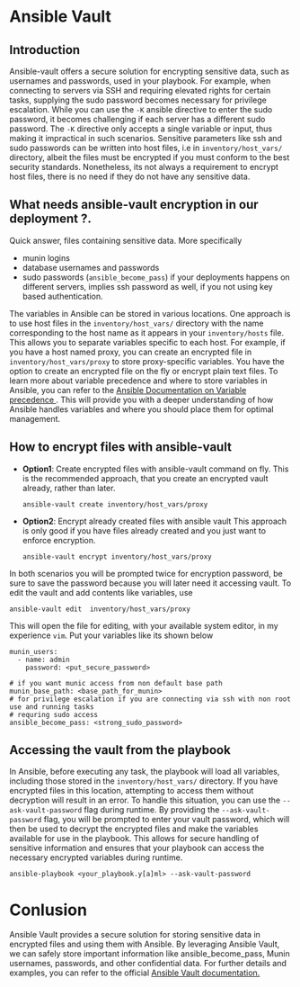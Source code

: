 # Ansible Vault
## Introduction
Ansible-vault offers a secure solution for encrypting sensitive data, such as
usernames and passwords, used in your playbook. For example, when connecting to
servers via SSH and requiring elevated rights for certain tasks, supplying the
sudo password becomes necessary for privilege escalation. While you can use the
`-K` ansible directive to enter the sudo password, it becomes challenging if
each server has a different sudo password. The `-K` directive only accepts a
single variable or input, thus making it impractical in such scenarios.
Sensitive parameters like ssh and sudo passwords can be written into host
files, i.e in `inventory/host_vars/` directory, albeit the files must be
encrypted if you must conform to the best security standards. Nonetheless, its
not always a requirement to encrypt host files, there is no need if they do not
have any sensitive data. 


## What needs ansible-vault encryption in our deployment ?. 
Quick answer, files containing sensitive data.
More specifically

* munin logins
* database usernames and passwords
* sudo passwords (`ansible_become_pass`) if your deployments happens on
  different servers, implies ssh password as well, if you not using key based
  authentication.  

The variables in Ansible can be stored in various locations. One approach is to
use host files in the `inventory/host_vars/` directory with the name
corresponding to the host name as it appears in your `inventory/hosts` file. This
allows you to separate variables specific to each host. For example, if you
have a host named proxy, you can create an encrypted file in
`inventory/host_vars/proxy` to store proxy-specific variables. You have the
option to create an encrypted file on the fly or encrypt plain text files. To
learn more about variable precedence and where to store variables in Ansible,
you can refer to the [Ansible Documentation on Variable precedence
](https://docs.ansible.com/ansible/latest/playbook_guide/playbooks_variables.html#variable-precedence-where-should-i-put-a-variable)
. This will provide you with a deeper understanding of how Ansible handles
variables and where you should place them for optimal management.

## How to encrypt files with ansible-vault 
* **Option1**: Create encrypted files with ansible-vault command on fly. 
  This is the recommended approach, that you create an encrypted vault already,
  rather than later.
  ```
  ansible-vault create inventory/host_vars/proxy
  ```
* **Option2**: Encrypt already created files with ansible vault 
  This approach is only good if you have files already created and you just
  want to enforce encryption.

  ```
  ansible-vault encrypt inventory/host_vars/proxy
  ```

In both scenarios you will be prompted twice for encryption password, be sure
to save the password because you will later need it accessing vault.  To edit
the vault and add contents like variables, use

```
ansible-vault edit  inventory/host_vars/proxy
```

This will open the file for editing, with your available system editor, in my
experience `vim`. Put your variables like its shown below
```
munin_users:
  - name: admin
    password: <put_secure_password>

# if you want munic access from non default base path  
munin_base_path: <base_path_for_munin>
# for privilege escalation if you are connecting via ssh with non root use and running tasks
# requring sudo access
ansible_become_pass: <strong_sudo_password> 

```

## Accessing the vault from the playbook
In Ansible, before executing any task, the playbook will load all variables,
including those stored in the `inventory/host_vars/` directory. If you have
encrypted files in this location, attempting to access them without decryption
will result in an error. To handle this situation, you can use the
`--ask-vault-password` flag during runtime. By providing the `--ask-vault-password`
flag, you will be prompted to enter your vault password, which will then be
used to decrypt the encrypted files and make the variables available for use in
the playbook. This allows for secure handling of sensitive information and
ensures that your playbook can access the necessary encrypted variables during
runtime.

```
ansible-playbook <your_playbook.y[a]ml> --ask-vault-password 
```

# Conlusion
Ansible Vault provides a secure solution for storing sensitive data in
encrypted files and using them with Ansible. By leveraging Ansible Vault, we
can safely store important information like ansible_become_pass, Munin
usernames, passwords, and other confidential data. For further details and
examples, you can refer to the official [Ansible Vault
documentation.](https://docs.ansible.com/ansible/latest/cli/ansible-vault.html)
